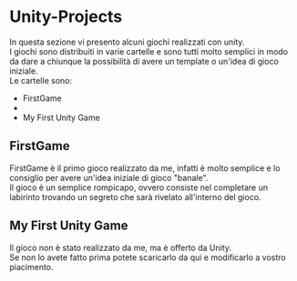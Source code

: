 <html>
<h1>Unity-Projects</h1>
<p> 
In questa sezione vi presento alcuni giochi realizzati con unity. <br>
I giochi sono distribuiti in varie cartelle e sono tutti molto semplici in modo da dare a chiunque la possibilità di avere un template o un'idea di gioco iniziale.<br>
Le cartelle sono:
<ul>
<li>FirstGame<li>
<li>My First Unity Game</li>
</ul>
</p>
<h2>FirstGame</h2>
<p>
FirstGame è il primo gioco realizzato da me, infatti è molto semplice e lo consiglio per avere un'idea iniziale di gioco "banale".<br>
Il gioco è un semplice rompicapo, ovvero consiste nel completare un labirinto trovando un segreto che sarà rivelato all'interno del gioco.
</p>
<h2>My First Unity Game</h2>
<p>Il gioco non è stato realizzato da me, ma è offerto da Unity.<br>Se non lo avete fatto prima potete scaricarlo da qui e modificarlo a vostro piacimento.</p>
</html>